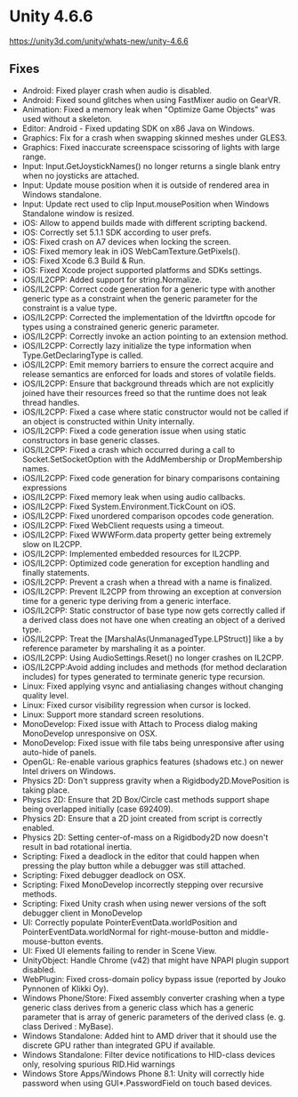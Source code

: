 # Unity 4.6.6
https://unity3d.com/unity/whats-new/unity-4.6.6

## Fixes

<ul>
<li>Android: Fixed player crash when audio is disabled.</li>
<li>Android: Fixed sound glitches when using FastMixer audio on GearVR.</li>
<li>Animation: Fixed a memory leak when "Optimize Game Objects" was used without a skeleton.</li>
<li>Editor: Android - Fixed updating SDK on x86 Java on Windows.</li>
<li>Graphics: Fix for a crash when swapping skinned meshes under GLES3.</li>
<li>Graphics: Fixed inaccurate screenspace scissoring of lights with large range.</li>
<li>Input: Input.GetJoystickNames() no longer returns a single blank entry when no joysticks are attached.</li>
<li>Input: Update mouse position when it is outside of rendered area in Windows standalone.</li>
<li>Input: Update rect used to clip Input.mousePosition when Windows Standalone window is resized.</li>
<li>iOS: Allow to append builds made with different scripting backend.</li>
<li>iOS: Correctly set 5.1.1 SDK according to user prefs.</li>
<li>iOS: Fixed crash on A7 devices when locking the screen.</li>
<li>iOS: Fixed memory leak in iOS WebCamTexture.GetPixels().</li>
<li>iOS: Fixed Xcode 6.3 Build &amp; Run.</li>
<li>iOS: Fixed Xcode project supported platforms and SDKs settings.</li>
<li>iOS/IL2CPP: Added support for string.Normalize.</li>
<li>iOS/IL2CPP: Correct code generation for a generic type with another generic type as a constraint when the generic parameter for the constraint is a value type.</li>
<li>iOS/IL2CPP: Corrected the implementation of the ldvirtftn opcode for types using a constrained generic generic parameter.</li>
<li>iOS/IL2CPP: Correctly invoke an action pointing to an extension method.</li>
<li>iOS/IL2CPP: Correctly lazy initialize the type information when Type.GetDeclaringType is called.</li>
<li>iOS/IL2CPP: Emit memory barriers to ensure the correct acquire and release semantics are enforced for loads and stores of volatile fields.</li>
<li>iOS/IL2CPP: Ensure that background threads which are not explicitly joined have their resources freed so that the runtime does not leak thread handles.</li>
<li>iOS/IL2CPP: Fixed a case where static constructor would not be called if an object is constructed within Unity internally.</li>
<li>iOS/IL2CPP: Fixed a code generation issue when using static constructors in base generic classes.</li>
<li>iOS/IL2CPP: Fixed a crash which occurred during a call to Socket.SetSocketOption with the AddMembership or DropMembership names.</li>
<li>iOS/IL2CPP: Fixed code generation for binary comparisons containing expressions</li>
<li>iOS/IL2CPP: Fixed memory leak when using audio callbacks.</li>
<li>iOS/IL2CPP: Fixed System.Environment.TickCount on iOS.</li>
<li>iOS/IL2CPP: Fixed unordered comparison opcodes code generation.</li>
<li>iOS/IL2CPP: Fixed WebClient requests using a timeout.</li>
<li>iOS/IL2CPP: Fixed WWWForm.data property getter being extremely slow on IL2CPP.</li>
<li>iOS/IL2CPP: Implemented embedded resources for IL2CPP.</li>
<li>iOS/IL2CPP: Optimized code generation for exception handling and finally statements.</li>
<li>iOS/IL2CPP: Prevent a crash when a thread with a name is finalized.</li>
<li>iOS/IL2CPP: Prevent IL2CPP from throwing an exception at conversion time for a generic type deriving from a generic interface.</li>
<li>iOS/IL2CPP: Static constructor of base type now gets correctly called if a derived class does not have one when creating an object of a derived type.</li>
<li>iOS/IL2CPP: Treat the [MarshalAs(UnmanagedType.LPStruct)] like a by reference parameter by marshaling it as a pointer.</li>
<li>iOS/IL2CPP: Using AudioSettings.Reset() no longer crashes on IL2CPP.</li>
<li>iOS/IL2CPP:Avoid adding includes and methods (for method declaration includes) for types generated to terminate generic type recursion.</li>
<li>Linux: Fixed applying vsync and antialiasing changes without changing quality level.</li>
<li>Linux: Fixed cursor visibility regression when cursor is locked.</li>
<li>Linux: Support more standard screen resolutions.</li>
<li>MonoDevelop: Fixed issue with Attach to Process dialog making MonoDevelop unresponsive on OSX.</li>
<li>MonoDevelop: Fixed issue with file tabs being unresponsive after using auto-hide of panels.</li>
<li>OpenGL: Re-enable various graphics features (shadows etc.) on newer Intel drivers on Windows.</li>
<li>Physics 2D: Don't suppress gravity when a Rigidbody2D.MovePosition is taking place.</li>
<li>Physics 2D: Ensure that 2D Box/Circle cast methods support shape being overlapped initially (case 692409).</li>
<li>Physics 2D: Ensure that a 2D joint created from script is correctly enabled.</li>
<li>Physics 2D: Setting center-of-mass on a Rigidbody2D now doesn't result in bad rotational inertia.</li>
<li>Scripting: Fixed a deadlock in the editor that could happen when pressing the play button while a debugger was still attached.</li>
<li>Scripting: Fixed debugger deadlock on OSX.</li>
<li>Scripting: Fixed MonoDevelop incorrectly stepping over recursive methods.</li>
<li>Scripting: Fixed Unity crash when using newer versions of the soft debugger client in MonoDevelop</li>
<li>UI: Correctly populate PointerEventData.worldPosition and PointerEventData.worldNormal for right-mouse-button and middle-mouse-button events.</li>
<li>UI: Fixed UI elements failing to render in Scene View.</li>
<li>UnityObject: Handle Chrome (v42) that might have NPAPI plugin support disabled.</li>
<li>WebPlugin: Fixed cross-domain policy bypass issue (reported by Jouko Pynnonen of Klikki Oy).</li>
<li>Windows Phone/Store: Fixed assembly converter crashing when a type generic class derives from a generic class which has a generic parameter that is array of generic parameters of the derived class (e. g. class Derived : MyBase).</li>
<li>Windows Standalone: Added hint to AMD driver that it should use the discrete GPU rather than integrated GPU if available.</li>
<li>Windows Standalone: Filter device notifications to HID-class devices only, resolving spurious RID.Hid warnings</li>
<li>Windows Store Apps/Windows Phone 8.1: Unity will correctly hide password when using GUI*.PasswordField on touch based devices.</li>
</ul>
